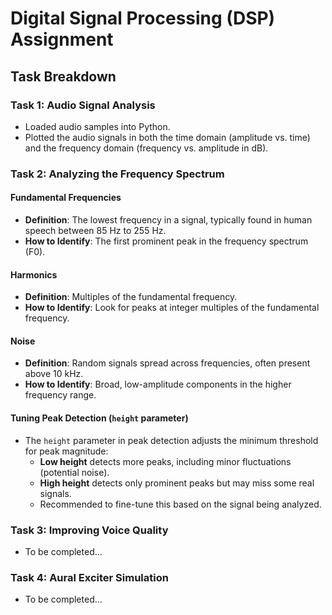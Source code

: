 # Digital Signal Processing (DSP) Assignment

## Task Breakdown

### Task 1: Audio Signal Analysis
- Loaded audio samples into Python.
- Plotted the audio signals in both the time domain (amplitude vs. time) and the frequency domain (frequency vs. amplitude in dB).

### Task 2: Analyzing the Frequency Spectrum
#### Fundamental Frequencies
- **Definition**: The lowest frequency in a signal, typically found in human speech between 85 Hz to 255 Hz.
- **How to Identify**: The first prominent peak in the frequency spectrum (F0).

#### Harmonics
- **Definition**: Multiples of the fundamental frequency.
- **How to Identify**: Look for peaks at integer multiples of the fundamental frequency.

#### Noise
- **Definition**: Random signals spread across frequencies, often present above 10 kHz.
- **How to Identify**: Broad, low-amplitude components in the higher frequency range.

#### Tuning Peak Detection (`height` parameter)
- The `height` parameter in peak detection adjusts the minimum threshold for peak magnitude:
  - **Low height** detects more peaks, including minor fluctuations (potential noise).
  - **High height** detects only prominent peaks but may miss some real signals.
  - Recommended to fine-tune this based on the signal being analyzed.

### Task 3: Improving Voice Quality
- To be completed...

### Task 4: Aural Exciter Simulation
- To be completed...

